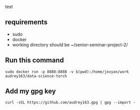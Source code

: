 test
## requirements
- sudo
- docker
- working directory should be ~/senior-seminar-project-2/
## Run this command
`sudo docker run -p 8888:8888 -v $(pwd):/home/jovyan/work audrey163/data-science-torch`
## Add my gpg key
`curl -sSL https://github.com/audrey163.gpg | gpg --import -`
